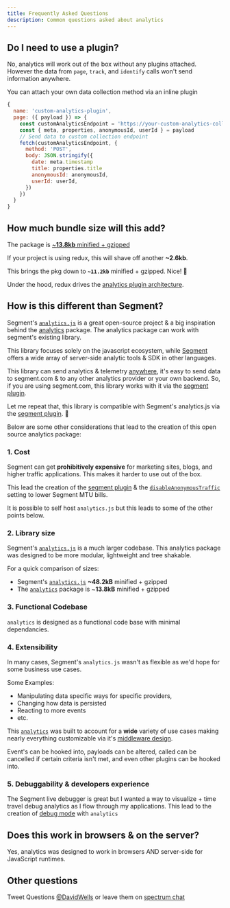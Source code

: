 ```yaml
---
title: Frequently Asked Questions
description: Common questions asked about analytics
---
```


## Do I need to use a plugin?

No, analytics will work out of the box without any plugins attached. However the data from `page`, `track`, and `identify` calls won't send information anywhere.

You can attach your own data collection method via an inline plugin

```js
{
  name: 'custom-analytics-plugin',
  page: ({ payload }) => {
    const customAnalyticsEndpoint = 'https://your-custom-analytics-collection-endpoint.com'
    const { meta, properties, anonymousId, userId } = payload
    // Send data to custom collection endpoint
    fetch(customAnalyticsEndpoint, {
      method: 'POST',
      body: JSON.stringify({
        date: meta.timestamp
        title: properties.title
        anonymousId: anonymousId,
        userId: userId,
      })
    })
  }
}
```

## How much bundle size will this add?

The package is [~**13.8kb** minified + gzipped](https://bundlephobia.com/result?p=analytics)

If your project is using redux, this will shave off another **~2.6kb**.

This brings the pkg down to **`~11.2kb`** minified + gzipped. Nice! 🎉

Under the hood, redux drives the [analytics plugin architecture](https://getanalytics.io/plugins/writing-plugins/).

## How is this different than Segment?

Segment's [`analytics.js`](https://github.com/segmentio/analytics.js/) is a great open-source project & a big inspiration behind the [analytics](https://www.npmjs.com/package/analytics) package. The analytics package can work with segment's existing library.

This library focuses solely on the javascript ecosystem, while [Segment](https://segment.com) offers a wide array of server-side analytic tools & SDK in other languages.

This library can send analytics & telemetry [anywhere](https://getanalytics.io/#about-the-library), it's easy to send data to segment.com & to any other analytics provider or your own backend. So, if you are using segment.com, this library works with it via the [segment plugin](https://getanalytics.io/plugins/segment/).

Let me repeat that, this library is compatible with Segment's analytics.js via the [segment plugin](https://getanalytics.io/plugins/segment/). 🎉

Below are some other considerations that lead to the creation of this open source analytics package:

### 1. Cost

Segment can get **prohibitively expensive** for marketing sites, blogs, and higher traffic applications. This makes it harder to use out of the box.

This lead the creation of the [segment plugin](https://getanalytics.io/plugins/segment/) & the [`disableAnonymousTraffic`](https://getanalytics.io/plugins/segment/#browser-api) setting to lower Segment MTU bills.

It is possible to self host `analytics.js` but this leads to some of the other points below.

### 2. Library size

Segment's [`analytics.js`](https://github.com/segmentio/analytics.js/) is a much larger codebase. This analytics package was designed to be more modular, lightweight and tree shakable.

For a quick comparison of sizes:

- Segment's [`analytics.js`](https://bundlephobia.com/result?p=analytics.js) **~48.2kB** minified + gzipped
- The [`analytics`](https://bundlephobia.com/result?p=analytics) package is ~**13.8kB** minified + gzipped

### 3. Functional Codebase

`analytics` is designed as a functional code base with minimal dependancies.

### 4. Extensibility

In many cases, Segment's `analytics.js` wasn't as flexible as we'd hope for some business use cases.

Some Examples:

- Manipulating data specific ways for specific providers,
- Changing how data is persisted
- Reacting to more events
- etc.

This [`analytics`](https://getanalytics.io/) was built to account for a **wide** variety of use cases making nearly everything customizable via it's [middleware design](https://getanalytics.io/lifecycle/).

Event's can be hooked into, payloads can be altered, called can be cancelled if certain criteria isn't met, and even other plugins can be hooked into.

### 5. Debuggability & developers experience

The Segment live debugger is great but I wanted a way to visualize + time travel debug analytics as I flow through my applications. This lead to the creation of [debug mode](https://getanalytics.io/debugging/) with `analytics`

## Does this work in browsers & on the server?

Yes, analytics was designed to work in browsers AND server-side for JavaScript runtimes.

## Other questions

Tweet Questions [@DavidWells](https://twitter.com/davidwells) or leave them on [spectrum chat](https://spectrum.chat/analytics)

